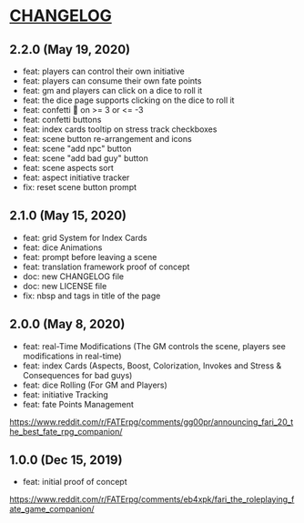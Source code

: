 # [CHANGELOG](https://github.com/fariapp/fari/blob/master/CHANGELOG.md)

## 2.2.0 (May 19, 2020)

- feat: players can control their own initiative
- feat: players can consume their own fate points
- feat: gm and players can click on a dice to roll it
- feat: the dice page supports clicking on the dice to roll it
- feat: confetti 🎉 on >= 3 or <= -3
- feat: confetti buttons
- feat: index cards tooltip on stress track checkboxes
- feat: scene button re-arrangement and icons
- feat: scene "add npc" button
- feat: scene "add bad guy" button
- feat: scene aspects sort
- feat: aspect initiative tracker
- fix: reset scene button prompt

## 2.1.0 (May 15, 2020)

- feat: grid System for Index Cards
- feat: dice Animations
- feat: prompt before leaving a scene
- feat: translation framework proof of concept
- doc: new CHANGELOG file
- doc: new LICENSE file
- fix: nbsp and tags in title of the page

## 2.0.0 (May 8, 2020)

- feat: real-Time Modifications (The GM controls the scene, players see modifications in real-time)
- feat: index Cards (Aspects, Boost, Colorization, Invokes and Stress & Consequences for bad guys)
- feat: dice Rolling (For GM and Players)
- feat: initiative Tracking
- feat: fate Points Management

https://www.reddit.com/r/FATErpg/comments/gg00pr/announcing_fari_20_the_best_fate_rpg_companion/

## 1.0.0 (Dec 15, 2019)

- feat: initial proof of concept

https://www.reddit.com/r/FATErpg/comments/eb4xpk/fari_the_roleplaying_fate_game_companion/

